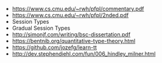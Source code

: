 * https://www.cs.cmu.edu/~rwh/pfpl/commentary.pdf
* https://www.cs.cmu.edu/~rwh/pfpl/2nded.pdf
* Session Types
* Gradual Session Types
* http://simonjf.com/writing/bsc-dissertation.pdf
* https://bentnib.org/quantitative-type-theory.html
* https://github.com/jozefg/learn-tt
* http://dev.stephendiehl.com/fun/006_hindley_milner.html
